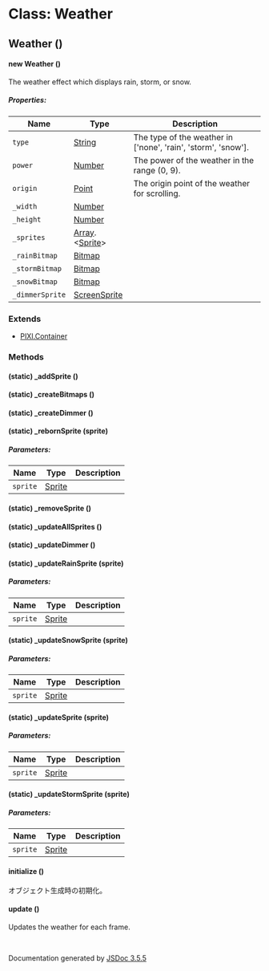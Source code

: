 # Class: Weather

## Weather ()

#### new Weather ()

The weather effect which displays rain, storm, or snow.

##### Properties:

| Name | Type | Description |
| --- | --- | --- |
| `type` | [String](String.md) | The type of the weather in ['none', 'rain', 'storm', 'snow']. |
| `power` | [Number](Number.md) | The power of the weather in the range (0, 9). |
| `origin` | [Point](Point.md) | The origin point of the weather for scrolling. |
| `_width` | [Number](Number.md) |  |
| `_height` | [Number](Number.md) |  |
| `_sprites` | [Array](Array.md).<[Sprite](Sprite.md)> |  |
| `_rainBitmap` | [Bitmap](Bitmap.md) |  |
| `_stormBitmap` | [Bitmap](Bitmap.md) |  |
| `_snowBitmap` | [Bitmap](Bitmap.md) |  |
| `_dimmerSprite` | [ScreenSprite](ScreenSprite.md) |  |

<dl>
</dl>

### Extends

* [PIXI.Container](http://pixijs.download/release/docs/PIXI.Container.html)

### Methods

#### (static) _addSprite ()

<dl>
</dl>

#### (static) _createBitmaps ()

<dl>
</dl>

#### (static) _createDimmer ()

<dl>
</dl>

#### (static) _rebornSprite (sprite)

##### Parameters:

| Name | Type | Description |
| --- | --- | --- |
| `sprite` | [Sprite](Sprite.md) |  |

<dl>
</dl>

#### (static) _removeSprite ()

<dl>
</dl>

#### (static) _updateAllSprites ()

<dl>
</dl>

#### (static) _updateDimmer ()

<dl>
</dl>

#### (static) _updateRainSprite (sprite)

##### Parameters:

| Name | Type | Description |
| --- | --- | --- |
| `sprite` | [Sprite](Sprite.md) |  |

<dl>
</dl>

#### (static) _updateSnowSprite (sprite)

##### Parameters:

| Name | Type | Description |
| --- | --- | --- |
| `sprite` | [Sprite](Sprite.md) |  |

<dl>
</dl>

#### (static) _updateSprite (sprite)

##### Parameters:

| Name | Type | Description |
| --- | --- | --- |
| `sprite` | [Sprite](Sprite.md) |  |

<dl>
</dl>

#### (static) _updateStormSprite (sprite)

##### Parameters:

| Name | Type | Description |
| --- | --- | --- |
| `sprite` | [Sprite](Sprite.md) |  |

<dl>
</dl>

#### initialize ()


 オブジェクト生成時の初期化。
<dl>
</dl>

#### update ()


Updates the weather for each frame.
<dl>
</dl>


 <br>

  Documentation generated by [JSDoc 3.5.5](https://github.com/jsdoc3/jsdoc)
